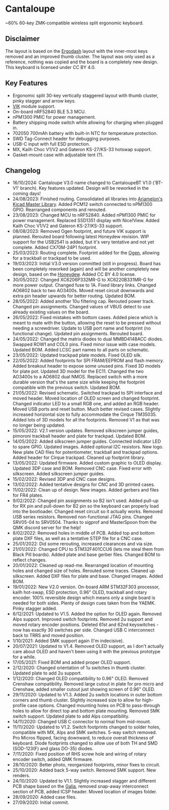# Cantaloupe
~60% 60-key ZMK-compatible wireless split ergonomic keyboard.

## Disclaimer
The layout is based on the [Ergodash](https://github.com/omkbd/ErgoDash) layout with the inner-most keys removed and an improved thumb cluster. The layout was only used as a reference, nothing was copied and the board is a completely new design. This keyboard is licensed under CC BY 4.0.

## Key Features
* Ergonomic split 30-key vertically staggered layout with thumb cluster, pinky stagger and arrow keys.
* [VIK](https://github.com/sadekbaroudi/vik) module support.
* On-board nRF52840 BLE 5.3 MCU.
* nPM1300 PMIC for power management.
* Battery shipping mode switch while allowing for charging when plugged in.
* 702050 700mAh battery with built-in NTC for temperature protection.
* SWD Tag-Connect header for debugging purposes.
* USB-C input with full ESD protection.
* MX, Kailh Choc V1/V2 and Gateron KS-27/KS-33 hotswap support.
* Gasket-mount case with adjustable tent (?).

## Changelog
* 16/10/2024: Cantaloupe V3.0 name changed to CantaloupeBT V1.0 ('BT-V1' branch). Key features updated. Design will be reworked in the coming days!
* 24/08/2023: Finished routing. Consolidated all libraries into [Ariamelon's Kicad Master Library](https://github.com/Ariamelon/Ariamelon-Kicad-Master-Library). Added PCM12 switch connected to nPM1300 GPIO. Rearranged components and rerouted. 
* 23/08/2023: Changed MCU to nRF52840. Added nPM1300 PMIC for power management. Replaced SSD1351 display with Nice!View. Added Kailh Choc V1/V2 and Gateron KS-27/KS-33 support. 
* 08/08/2023: Removed Ogen footprint, and future VIK support is planned. Rerouted board following latest Honeydew revision. WIP support for the USB2541 is added, but it's very tentative and not yet complete. Added CX70M-24P1 footprint.
* 25/03/2023: Routing complete. Footprint added for the [Ogen](https://github.com/Ariamelon/Ogen/), allowing for a trackball or trackpad to be used.
* 19/03/2023: Initial V3.0 version committed (still in progress). Board has been completely reworked (again) and will be another completely new design, based on the [Honeydew](https://github.com/Ariamelon/Honeydew/). Added CC BY 4.0 license.
* 30/05/2022: Changed XC6206P332MR-G to XC6220B331MR-G for more power output. Changed fuse to 1A. Fixed library links. Changed AO6802 back to two AO3400s. Moved reset circuit downwards and extra pin header upwards for better routing. Updated BOM.
* 28/05/2022: Added another 10u filtering cap. Rerouted power track. Changed pin assignments. Changed values of VBUS detect to use already existing values on the board.
* 26/05/2022: Fixed mistakes with bottom cases. Added piece which is meant to mate with the button, allowing the reset to be pressed without needing a screwdriver. Update to USB port name and footprint (no functional change). Updated pin assignments. Rerouted board.
* 24/05/2022: Changed the matrix diodes to dual MMBD4148ACC diodes. Swapped ROW1 and COL0 pins. Fixed minor issue with case models. Updated BOM. Added LCSC part names to all parts on schematic.
* 23/05/2022: Updated trackpad plate models. Fixed OLED silk. 
* 22/05/2022: Added footprints for SPI FRAM/EEPROM and flash memory. Added breakout header to expose some unused pins. Fixed 3D models for plate pot. Updated 3D model for the EC11. Changed the two AO3400s to a AO6802 dual NMOS. Replaced switch with a more durable version that's the same size while keeping the footprint compatible with the previous switch. Updated BOM.
* 21/05/2022: Revised schematic. Switched trackpad to SPI interface and moved header. Moved location of OLED screen and changed footprint. Changed indicator LED to a small RGB one, and added an RGB header. Moved USB ports and reset button. Much better revised cases. Slightly increased horizontal size to fully accommodate the Cirque TM35035. Added lots of 3D models for all the footprints. Removed V1 as that was no longer being updated.
* 15/05/2022: V2.1 version updates. Removed silkscreen jumper guides, pimoroni trackball header and plate for trackpad. Updated BOM.
* 14/05/2022: Added silkscreen jumper guides. Connected indicator LED to spare GPIO. Updated images. Added optional I2C resistors. New logo. New plate CAD files for potentiometer, trackball and trackpad options. Added header for Cirque trackpad. Cleaned up footprint library.
* 13/05/2022: Updated firmware. Added custom graphic to OLED display. Updated 3DP case and BOM. Removed CNC case. Fixed error with silkscreen. Added silkscreen jumper guides.
* 15/02/2022: Revised 3DP and CNC case designs.
* 13/02/2022: Added tentative designs for CNC and 3D printed cases. 
* 11/02/2022: Clean up of design. New images. Added gerbers and files for FR4 plates.
* 9/02/2022: Changed pin assignments so B2 isn't used. Added pull-up for RX pin and pull-down for B2 pin so the keyboard can properly load into the bootloader. Changed reset circuit so it actually works. Removed USB series resistors. Removed non-functional JTAG pins. Changed SRV05-04 to SRV0504. Thanks to sigprof and MasterSpoon from the QMK discord server for the help!
* 8/02/2022: Removed holes in middle of PCB. Added top and bottom plate DXF files, as well as a tentative STEP file for a CNC case. 
* 25/01/2022: Did some rerouting, increased clearances and via size.
* 21/01/2022: Changed CPU to STM32F401CCU6 (lets me steal them from Black Pill boards). Added plate and base gerber files. Changed BOM to reflect changes.
* 20/01/2022: Cleaned up read-me. Rearranged location of mounting holes and changed size of holes. Rerouted some traces. Cleaned up silkscreen. Added DXF files for plate and base. Changed images. Added BOM.
* 19/01/2022: New V2.0 version. On-board ARM STM32F303 processor, kailh hot-swap, ESD protection, 0.96" OLED, trackball and rotary encoder. 100% reversible design which means only a single board is needed for both sides. Plenty of design cues taken from the YAEMK. Pinky stagger added.
* 6/12/2021: Updated to V1.5. Added the option for OLED again. Removed Alps support. Improved switch footprints. Removed 2u support and moved rotary encoder positions. Deleted 61st and 62nd keyswitches - now has exactly 30 switches per side. Changed USB C interconnect back to TRRS and moved position.
* 1/10/2021: Added SMK support again (I'm indecisive).
* 20/07/2021: Updated to V1.4. Removed OLED support, as I don't actually care about OLED and haven't been using it with the previous prototype for a while.
* 17/05/2021: Fixed BOM and added proper OLED support.
* 2/12/2020: Changed orientation of 1u switches in thumb cluster. Updated plate to add 2u support.
* 1/12/2020: Changed OLED compatibility to 0.96" OLED. Removed Crenshaw compatibility. Removed large cutout in plate for pro micro and Crenshaw, added smaller cutout just showing screen of 0.96" OLED.
* 29/11/2020: Updated to V1.3. Added 2u switch locations in outer bottom corners and thumb cluster. Slightly increased size to allow for high-profile case options. Changed mounting holes on PCB to pass-through holes to allow for direct top and bottom plate mounting. Removed SMK switch support. Updated plate to add Alps compatibility.
* 14/11/2020: Changed USB C connector to normal from mid-mount.
* 11/11/2020: Updated to V1.2. Switch footprints changed to solder holes, compatible with MX, Alps and SMK switches. 5-way switch removed. Pro Micros flipped, facing downward, to reduce overall thickness of keyboard. Diode footprints changed to allow use of both TH and SMD (SOD-123(F) and glass DO-35) diodes.
* 7/11/2020: Fixed position of RHS screw hole and wiring of rotary encoder switch, added QMK firmware.
* 28/10/2020: Better photo, reorganized footprints, minor fixes to circuit.
* 25/10/2020: Added back 5-way switch. Removed SMK support. New renders.
* 24/10/2020: Updated to V1.1. Slightly increased stagger and different PCB shape based on the [Galia](https://github.com/Ariamelon/Galia), removed snap-away interconnect section of PCB, added ICSP header. Moved location of images folder.
* 28/09/2020: Added case files.
* 27/09/2020: Initial commit.
